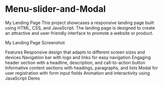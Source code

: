 # Menu-slider-and-Modal

My Landing Page
This project showcases a responsive landing page built using HTML, CSS, and JavaScript. The landing page is designed to create an attractive and user-friendly interface to promote a website or product.

My Landing Page Screenshot

Features
Responsive design that adapts to different screen sizes and devices
Navigation bar with logo and links for easy navigation
Engaging header section with a headline, description, and call-to-action button
Informative content sections with headings, paragraphs, and lists
Modal for user registration with form input fields
Animation and interactivity using JavaScript
Demo

